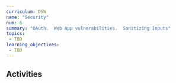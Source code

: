 ```yaml
---
curriculum: DSW
name: "Security"
num: 6
summary: "OAuth.  Web App vulnerabilities.  Sanitizing Inputs"
topics:
 - TBD
learning_objectives:
 - TBD
---
```



## Activities



